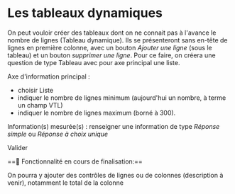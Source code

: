 # Les tableaux dynamiques

On peut vouloir créer des tableaux dont on ne connait pas à l'avance le nombre de lignes (Tableau dynamique). Ils se présenteront sans en-tête de lignes en première colonne, avec un bouton _Ajouter une ligne_ (sous le tableau) et un bouton _supprimer une ligne_.
Pour ce faire, on créera une question de type Tableau avec pour axe principal une liste. 

Axe d'information principal :  

  - choisir Liste
  - indiquer le nombre de lignes minimum (aujourd'hui un nombre, à terme un champ VTL)
  - indiquer le nombre de lignes maximum (borné à 300).

Information(s) mesurée(s) : renseigner une information de type _Réponse simple_ ou _Réponse à choix unique_

Valider

==:test_tube: Fonctionnalité en cours de finalisation:== 

On pourra y ajouter des contrôles de lignes ou de colonnes (description à venir), notamment le total de la colonne


